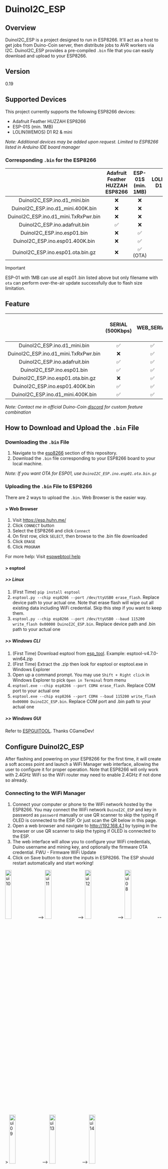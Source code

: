 # DuinoI2C_ESP

## Overview
DuinoI2C_ESP is a project designed to run in ESP8266. It'll act as a host to get jobs from Duino-Coin server, then distribute jobs to AVR workers via I2C. DuinoI2C_ESP provides a pre-compiled `.bin` file that you can easily download and upload to your ESP8266.

## Version
0.19

## Supported Devices
This project currently supports the following ESP8266 devices:
- Adafruit Feather HUZZAH ESP8266
- ESP-01S (min. 1MB)
- LOLIN(WEMOS) D1 R2 & mini

*Note: Additional devices may be added upon request. Limited to ESP8266 listed in Arduino IDE board manager*

### Corresponding `.bin` for the ESP8266
|  | Adafruit Feather HUZZAH ESP8266 | ESP-01S (min. 1MB) | LOLIN(WEMOS) D1 R2 & mini |
| :-: | :-: | :-: | :-: |
| DuinoI2C_ESP.ino.d1_mini.bin | :x: | ❌ | ✅ |
| DuinoI2C_ESP.ino.d1_mini.400K.bin | :x: | ❌ | ✅ |
| DuinoI2C_ESP.ino.d1_mini.TxRxPwr.bin | :x: | ❌ | ✅ |
| DuinoI2C_ESP.ino.adafruit.bin | ✅ | ❌ | :x: |
| DuinoI2C_ESP.ino.esp01.bin | :x: | ✅ | :x: |
| DuinoI2C_ESP.ino.esp01.400K.bin | :x: | ✅ | :x: |
| DuinoI2C_ESP.ino.esp01.ota.bin.gz | :x: | ✅ (OTA) | :x: |

> [!IMPORTANT]
> ESP-01 with 1MB can use all esp01 .bin listed above but only filename with `ota` can perform over-the-air update successfully due to flash size limitation.

## Feature
||SERIAL (500Kbps)|WEB_SERIAL|DASHBOARD|I2C_SCL|OLED|CRC8|OTA|OLED PWR via TXRX|
| :-: | :-: | :-: | :-: | :-: | :-: | :-: | :-: | :-: |
| DuinoI2C_ESP.ino.d1_mini.bin | ✅ | ✅ | ✅ | 100KHz | ✅ | ✅ | ✅ | :x: |
| DuinoI2C_ESP.ino.d1_mini.TxRxPwr.bin | :x: | ✅ | ✅ | 100KHz | ✅ | ✅ | ✅ | ✅ |
| DuinoI2C_ESP.ino.adafruit.bin | ✅ | ✅ | ✅ | 100KHz | ✅ | ✅ | ✅ | :x: |
| DuinoI2C_ESP.ino.esp01.bin | ✅ | ✅ | ✅ | 100KHz | ✅ | ✅ | :x: | :x: |
| DuinoI2C_ESP.ino.esp01.ota.bin.gz | :x: | ✅ | :x: | 100KHz | :x: | ✅ | ✅ | :x: |
| DuinoI2C_ESP.ino.esp01.400K.bin | ✅ | ✅ | ✅ | 400KHz | ✅ | ✅ | :x: | :x: |
| DuinoI2C_ESP.ino.d1_mini.400K.bin | ✅ | ✅ | ✅ | 400KHz | ✅ | ✅ | ✅ | :x: |

*Note: Contact me in official Duino-Coin [discord](https://discord.gg/duino-coin-677615191793467402) for custom feature combination*

## How to Download and Upload the `.bin` File

### Downloading the `.bin` File
1. Navigate to the [esp8266](https://github.com/JK-Rolling/DuinoI2C_ESP/tree/main/esp8266) section of this repository.
2. Download the `.bin` file corresponding to your ESP8266 board to your local machine.

*Note: If you want OTA for ESP01, use `DuinoI2C_ESP.ino.esp01.ota.bin.gz`*

### Uploading the `.bin` File to ESP8266
There are 2 ways to upload the `.bin`. Web Browser is the easier way.

#### > Web Browser
1. Visit https://esp.huhn.me/
2. Click `CONNECT` button
3. Select the ESP8266 and click `Connect`
4. On first row, click `SELECT`, then browse to the .bin file downloaded
5. Click `ERASE`
6. Click `PROGRAM`

For more help: Visit [espwebtool help](https://blog.spacehuhn.com/espwebtool)

#### > esptool
##### >> Linux
1. (First Time) `pip install esptool`
2. `esptool.py --chip esp8266 --port /dev/ttyUSB0 erase_flash`. Replace device path to your actual one. Note that erase flash will wipe out all existing data including WiFi credential. Skip this step if you want to keep them.
3. `esptool.py --chip esp8266 --port /dev/ttyUSB0 --baud 115200 write_flash 0x00000 DuinoI2C_ESP.bin`. Replace device path and .bin path to your actual one

##### >> Windows CLI
1. (First Time) Download esptool from [esp_tool](https://github.com/espressif/esptool/releases). Example: esptool-v4.7.0-win64.zip
2. (First Time) Extract the .zip then look for esptool or esptool.exe in Windows Explorer
3. Open up a command prompt. You may use `Shift + Right click` in Windows Explorer to pick `Open in Terminal` from menu
4. `esptool.exe --chip esp8266 --port COM4 erase_flash`. Replace COM port to your actual one
5. `esptool.exe --chip esp8266 --port COM4 --baud 115200 write_flash 0x00000 DuinoI2C_ESP.bin`. Replace COM port and .bin path to your actual one

##### >> Windows GUI
Refer to [ESPGUITOOL](https://github.com/CGameDev/ESPGUITOOL). Thanks CGameDev!

## Configure DuinoI2C_ESP
After flashing and powering on your ESP8266 for the first time, it will create a soft access point and launch a WiFi Manager web interface, allowing the user to configure it for proper operation. Note that ESP8266 will only work with 2.4GHz WiFi so the WiFi router may need to enable 2.4GHz if not done so already.

### Connecting to the WiFi Manager
1. Connect your computer or phone to the WiFi network hosted by the ESP8266. You may connect the WiFi network `DuinoI2C_ESP` and key in password as `password` manually or use QR scanner to skip the typing if OLED is connected to the ESP. Or just scan the QR below in this page.
2. Open a web browser and navigate to http://192.168.4.1 by typing in the browser or use QR scanner to skip the typing if OLED is connected to the ESP.
3. The web interface will allow you to configure your WiFi credentials, Duino username and mining key, and optionally the firmware OTA credential. FWU - Firmware WiFi Update
4. Click on Save button to store the inputs in ESP8266. The ESP should restart automatically and start working!

<img src="assets/ui10.jpg" alt="ui10" width="20%"> --> <img src="assets/ui11.jpg" alt="ui11" width="20%"> --> <img src="assets/ui12.jpg" alt="ui12" width="20%"> --> <img src="assets/ui08.jpg" alt="ui08" width="20%"> --> <img src="assets/ui09.jpg" alt="ui09" width="20%"> --> <img src="assets/ui13.jpg" alt="ui13" width="20%"> --> <img src="assets/ui14.jpg" alt="ui14" width="20%">

## Control and Monitor DuinoI2C_ESP
DuinoI2C_ESP allow user to access the following
* Webserial
* Firmware WiFi Update (FWU or OTA) with security
* Onboard LED power
* OLED power and brightness
* ESP Restart

*ESP01 opted OTA will only have Webserial and FWU only*

<img src="assets/ui01.png" alt="ui01" width="50%">
<img src="assets/ui02.png" alt="ui02" width="50%">

## Update DuinoI2C_ESP
DuinoI2C_ESP may be updated using USB/USB2Serial or OTA for wireless. Most of ESP8266 comes with 4MB onboard flash so both approach will work. ESP01 of 1MB however, need 2 steps approach for OTA.

### ESP8266 (4MB or more)
1. Navigate to IP address of the ESP with any Internet browser and click `Upload` button
2. Sign in with username and password set during WiFi Manager setup. default username and password is `admin` `admin`
3. Under firmware, click `Choose file`
4. Select your .bin file corresponding to your ESP
5. Click `Update Firmware` and wait around 20s
6. The ESP should restart itself and start working. If it shows WiFi Manager screen, just repeat the WiFi setup step as before

<img src="assets/ui03.png" alt="ui03" width="20%"> --> <img src="assets/ui04.png" alt="ui04" width="20%"> --> <img src="assets/ui05.png" alt="ui05" width="50%"> --> <img src="assets/ui06.png" alt="ui06" width="20%"> --> <img src="assets/ui07.png" alt="ui07" width="50%">

### ESP01 OTA (1MB)
1. Navigate to FWU URL of the ESP with any Internet browser. Example: `http://192.168.0.235:54321/firmware` *Replace the IP with your ESP IP*
2. Sign in with username and password set during WiFi Manager setup. default username and password is `admin` `admin`
3. Under firmware, click `Choose file`
4. Select `httpUpdateServer.ino.esp01.bin.gz`
5. Click `Update Firmware` and wait around 20s. You should see constant ON LED when WiFi is connected. If the LED stay blinking for more than 1 minute, try bring it closer to the WiFi router and restart the ESP. If still fail, the ESP may need to be updated using cable approach.
6. Repeat step 1-3
7. Select `DuinoI2C_ESP.ino.esp01.ota.bin.gz`
8. Repeat step 5. The ESP should start working again.

### CLI Update
The OTA update can be automated using script or command line from Linux terminal. 

`curl -u admin:admin -F "image=@firmware.bin" http://192.168.0.235:54321/firmware`

## OLED (Optional)
Only SSD1306 or compatible 128x64 OLED will be supported. The OLED will be auto detected at address 0x3C. If the mining rig setup is using logic-level-shifter, it is recommended to connect the OLED to 3.3V side for both VCC and I2C SDA/SCL.

### Connection Pinout (Powered from 3.3V)
|| ESP8266 | ESP01 || OLED |
|:-:| :----: | :----: | :----: |:-----: |
|| 3.3V | 3.3V | <---> | Vcc |
|| GND | GND | <---> | GND |
|`SCL`|D1 (GPIO5) | GPIO2 | <---> | SCL |
|`SDA`|D2 (GPIO4) | GPIO0 | <---> | SDA |

For mining rig that intend to put the OLED on top of lolin wemos D1 R2 and mini to source the power from the ESP serial pins, you may connect them by refering to the table below. Take note that `Serial` will be disabled in this use case. Also note that upload via USB/USB-Serial will not work if OLED VCC/GND is connected to RX/TX pin. Disconnect OLED to enable cable upload. If disconnecting OLED is not an option, use FWU instead.
### Connection Pinout (Powered from TX RX Pin)
|| ESP8266 || OLED |
|:-:| :----: | :----: |:-----: |
|| TX | <---> | GND |
|| RX | <---> | VCC |
|`SCL`|D1 (GPIO5) | <---> | SCL |
|`SDA`|D2 (GPIO4) | <---> | SDA |

<img src="assets/wemos_txrxpwr.jpg" alt="wemos_txrxpwr" width="30%">  Image courtesy from jpx13

## Reconfigure DuinoI2C_ESP
In case the field entered in previous WiFi Manager page changed, you may do the following to re-enter the setup page.

- Press and release the ESP8266 reset button consecutively 3 times with 3 seconds gap in between (the duration may varies). OR
- Erase the flash and re-upload the `.bin` file.

## Unlock Key
DuinoI2C_ESP is having a soft limit of 3 workers without valid unlock key. Once a valid unlock key is available, the user may experience the full potential and even pushing the ESP8266 boundary.

You may get the unlock key by scanning QR code below or click on this payment link to [**stripe.com**](https://buy.stripe.com/00g6oU19K78mdHO4gh) or [**paypal.com**](https://www.paypal.com/ncp/payment/UCWD3ZHAQUAK2). I would be grateful for your support but if this is not your thing, that is totally fine too. Hope you get to see how powerful this little ESP8266 is!

stripe.com :point_right:<img src="assets/qr_00g6oU19K78mdHO4gh.png" alt="stripe_pay" width="20%"> <img src="assets/DuinoI2C_ESP U-qrcode.png" alt="paypal_pay" width="20%">:point_left: paypal.com

> [!TIP]
> The unlock key can be reused for multiple ESP8266. One may use 3 workers/ESP without unlock key but may find the total cost is cheaper with unlock key

### BKM for Valid Unlock Key Entered
- Tested stable operation for 15 workers. Beyond that and up until 20, may need your help to find out as I ran out of AVR.
- Keep an eye on the free heap as it may cause instability if too low. The firmware tried it's best to keep heap space available.
- Turn off OLED from the web dashboard as updating screen means taking away 1-3% sharetime from one of the worker. Turn it back ON when needed, it saves power too.
- Valid worker address range is 1-127 except 60 (0x3C). Only the first 20 workers will be used.
- if the breathing LED hung, give it 1 minutes. If it doesn't continue breathing, reset the ESP.


## Bug and Known Issue
||Issue|Theory|Comment|
|:-:|:-:|:-:|:-:|
|1|Missing worker|When number of workers are more than 10, each worker due to it's inaccurate oscillator frequency, may WDT reset itself at different interval after power on. During the reset cycle, it may not respond to ESP I2C scanning, thus ESP will assume no worker exist.|Press the ESP reset button, check all worker are detected, if not, repeat. Potential fix in future is to increase scan iteration and add delay between scan, but this will hinder the boot speed|
|2|Black OLED screen after FWU|Non-issue|FWU usually takes around 15 seconds to reboot once new firmware is received|
|3|Discontinuity in webserial share count print|The free heap is running too low|Non-essential task, in this case webserial print is suspended. It'll auto resume once the free heap is back to healthy level|
